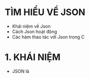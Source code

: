 # TÌM HIỂU VỀ JSON
- Khái niệm về Json
- Cách Json hoạt động
- Các hàm thao tác với Json trong C

# 1. KHÁI NIỆM
- JSON là 